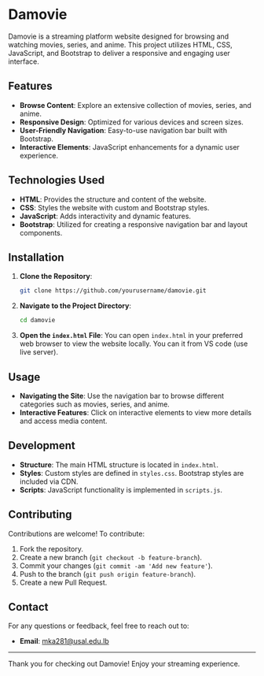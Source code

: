 # Damovie

Damovie is a streaming platform website designed for browsing and watching movies, series, and anime. This project utilizes HTML, CSS, JavaScript, and Bootstrap to deliver a responsive and engaging user interface.

## Features

- **Browse Content**: Explore an extensive collection of movies, series, and anime.
- **Responsive Design**: Optimized for various devices and screen sizes.
- **User-Friendly Navigation**: Easy-to-use navigation bar built with Bootstrap.
- **Interactive Elements**: JavaScript enhancements for a dynamic user experience.

## Technologies Used

- **HTML**: Provides the structure and content of the website.
- **CSS**: Styles the website with custom and Bootstrap styles.
- **JavaScript**: Adds interactivity and dynamic features.
- **Bootstrap**: Utilized for creating a responsive navigation bar and layout components.

## Installation

1. **Clone the Repository**:
   ```bash
   git clone https://github.com/yourusername/damovie.git
   ```

2. **Navigate to the Project Directory**:
   ```bash
   cd damovie
   ```

3. **Open the `index.html` File**:
   You can open `index.html` in your preferred web browser to view the website locally. You can it from VS code (use live server).

## Usage

- **Navigating the Site**: Use the navigation bar to browse different categories such as movies, series, and anime.
- **Interactive Features**: Click on interactive elements to view more details and access media content.

## Development

- **Structure**: The main HTML structure is located in `index.html`. 
- **Styles**: Custom styles are defined in `styles.css`. Bootstrap styles are included via CDN.
- **Scripts**: JavaScript functionality is implemented in `scripts.js`.

## Contributing

Contributions are welcome! To contribute:

1. Fork the repository.
2. Create a new branch (`git checkout -b feature-branch`).
3. Commit your changes (`git commit -am 'Add new feature'`).
4. Push to the branch (`git push origin feature-branch`).
5. Create a new Pull Request.

## Contact

For any questions or feedback, feel free to reach out to:

- **Email**: mka281@usal.edu.lb

---

Thank you for checking out Damovie! Enjoy your streaming experience.

```
